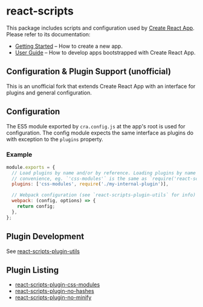 # react-scripts

This package includes scripts and configuration used by [Create React App](https://github.com/jdcrensh/create-react-app/tree/custom).<br>
Please refer to its documentation:

* [Getting Started](https://github.com/jdcrensh/create-react-app/blob/custom/README.md#getting-started) – How to create a new app.
* [User Guide](https://github.com/jdcrensh/create-react-app/blob/custom/packages/react-scripts/template/README.md) – How to develop apps bootstrapped with Create React App.

## Configuration & Plugin Support (unofficial)

This is an unofficial fork that extends Create React App with an interface for plugins and general configuration.

## Configuration

The ES5 module exported by `cra.config.js` at the app's root is used for configuration. The config module expects the same interface as plugins do with exception to the `plugins` property.

### Example

```js
module.exports = {
  // Load plugins by name and/or by reference. Loading plugins by name is for
  // convenience, eg. `'css-modules'` is the same as `require('react-scripts-plugin-css-modules')`
  plugins: ['css-modules', require('./my-internal-plugin')],

  // Webpack configuration (see `react-scripts-plugin-utils` for info)
  webpack: (config, options) => {
    return config;
  },
};
```

## Plugin Development

See [react-scripts-plugin-utils](https://www.npmjs.com/package/react-scripts-plugin-utils)

## Plugin Listing

* [react-scripts-plugin-css-modules](https://www.npmjs.com/package/react-scripts-plugin-css-modules)
* [react-scripts-plugin-no-hashes](https://www.npmjs.com/package/react-scripts-plugin-no-hashes)
* [react-scripts-plugin-no-minify](https://www.npmjs.com/package/react-scripts-plugin-no-minify)
